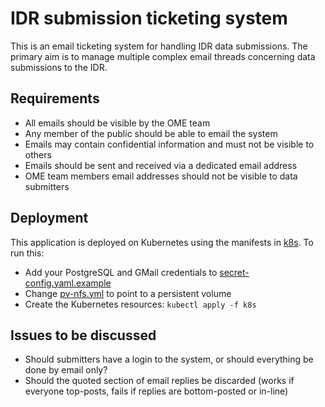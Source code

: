 # IDR submission ticketing system

This is an email ticketing system for handling IDR data submissions.
The primary aim is to manage multiple complex email threads concerning data submissions to the IDR.

## Requirements

- All emails should be visible by the OME team
- Any member of the public should be able to email the system
- Emails may contain confidential information and must not be visible to others
- Emails should be sent and received via a dedicated email address
- OME team members email addresses should not be visible to data submitters

## Deployment

This application is deployed on Kubernetes using the manifests in [k8s](k8s).
To run this:
- Add your PostgreSQL and GMail credentials to [secret-config.yaml.example](k8s/secret-config.yaml.example)
- Change [pv-nfs.yml](k8s/pv-nfs.yml) to point to a persistent volume
- Create the Kubernetes resources: `kubectl apply -f k8s`

## Issues to be discussed

- Should submitters have a login to the system, or should everything be done by email only?
- Should the quoted section of email replies be discarded (works if everyone top-posts, fails if replies are bottom-posted or in-line)
